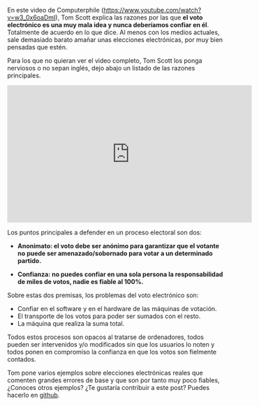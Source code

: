En este video de Computerphile (https://www.youtube.com/watch?v=w3_0x6oaDmI), Tom Scott explica las razones por las que **el voto electrónico es una muy mala idea y nunca deberíamos confiar en él**. Totalmente de acuerdo en lo que dice. Al menos con los medios actuales, sale demasiado barato amañar unas elecciones electrónicas, por muy bien pensadas que estén. 

Para los que no quieran ver el video completo, Tom Scott los ponga nerviosos o no sepan inglés, dejo abajo un listado de las razones principales.

<iframe width="560" height="315" src="https://www.youtube.com/embed/w3_0x6oaDmI" frameborder="0" allowfullscreen></iframe>

Los puntos principales a defender en un proceso electoral son dos:

- **Anonimato: el voto debe ser anónimo para garantizar que el votante no puede ser amenazado/sobornado para votar a un determinado partido.**

- **Confianza: no puedes confiar en una sola persona la responsabilidad de miles de votos, nadie es fiable al 100%.**

Sobre estas dos premisas, los problemas del voto electrónico son:

- Confiar en el software y en el hardware de las máquinas de votación.
- El transporte de los votos para poder ser sumados con el resto.
- La máquina que realiza la suma total.

Todos estos procesos son opacos al tratarse de ordenadores, todos pueden ser intervenidos y/o modificados sin que los usuarios lo noten y todos ponen en compromiso la confianza en que los votos son fielmente contados.

Tom pone varios ejemplos sobre elecciones electrónicas reales que comenten grandes errores de base y que son por tanto muy poco fiables, ¿Conoces otros ejemplos? ¿Te gustaría contribuir a este post? Puedes hacerlo en [github](https://github.com/juanmirod/juanmirod.github.io/blob/master/_posts/2015-10-25-por-qu-el-voto-electr-nico-es-una-mala-idea.markdown).
